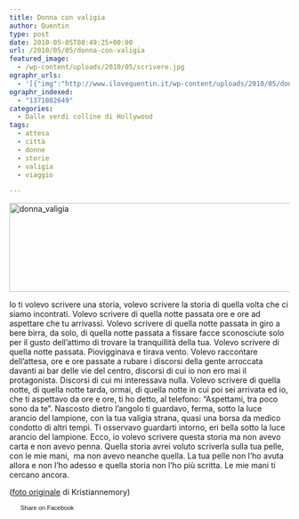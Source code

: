 ```yaml
---
title: Donna con valigia
author: Quentin
type: post
date: 2010-05-05T08:49:25+00:00
url: /2010/05/05/donna-con-valigia
featured_image:
  - /wp-content/uploads/2010/05/scrivere.jpg
ographr_urls:
  - '[{"img":"http://www.ilovequentin.it/wp-content/uploads/2010/05/donna_valigia.jpg"},{"img":"http://www.ilovequentin.it/wp-content/uploads/2010/05/scrivere.jpg"},{"img":"http://www.ilovequentin.it/wp-content/uploads/2010/05/donna_valigia-300x92.jpg"}]'
ographr_indexed:
  - "1371882649"
categories:
  - Dalle verdi colline di Hollywood
tags:
  - attesa
  - città
  - donne
  - storie
  - valigia
  - viaggio

---
```

[<img class="alignnone size-full wp-image-988" title="donna_valigia" src="http://www.ilovequentin.it/wp-content/uploads/2010/05/donna_valigia.jpg" alt="donna_valigia" width="520" height="160" />][1]

Io ti volevo scrivere una storia, volevo scrivere la storia di quella volta che ci siamo incontrati. Volevo scrivere di quella notte passata ore e ore ad aspettare che tu arrivassi. Volevo scrivere di quella notte passata in giro a bere birra, da solo, di quella notte passata a fissare facce sconosciute solo per il gusto dell&#8217;attimo di trovare la tranquillità della tua. Volevo scrivere di quella notte passata. Piovigginava e tirava vento. Volevo raccontare dell&#8217;attesa, ore e ore passate a rubare i discorsi della gente arroccata davanti ai bar delle vie del centro, discorsi di cui io non ero mai il protagonista. Discorsi di cui mi interessava nulla. Volevo scrivere di quella notte, di quella notte tarda, ormai, di quella notte in cui poi sei arrivata ed io, che ti aspettavo da ore e ore, ti ho detto, al telefono: &#8220;Aspettami, tra poco sono da te&#8221;. Nascosto dietro l&#8217;angolo ti guardavo, ferma, sotto la luce arancio del lampione, con la tua valigia strana, quasi una borsa da medico condotto di altri tempi. Ti osservavo guardarti intorno, eri bella sotto la luce arancio del lampione. Ecco, io volevo scrivere questa storia ma non avevo carta e non avevo penna. Quella storia avrei voluto scriverla sulla tua pelle, con le mie mani,  ma non avevo neanche quella. La tua pelle non l&#8217;ho avuta allora e non l’ho adesso e quella storia non l&#8217;ho più scritta. Le mie mani ti cercano ancora.

(<a href="http://www.flickr.com/photos/kristiannem/3833901112/sizes/l/" target="_blank">foto originale</a> di Kristiannemory)

<a href="http://www.facebook.com/share.php?u=http%3A%2F%2Fwww.ilovequentin.it%2F2010%2F05%2F05%2Fdonna-con-valigia&t=Donna%20con%20valigia" id="facebook_share_both_987" style="font-size:11px; line-height:13px; font-family:'lucida grande',tahoma,verdana,arial,sans-serif; text-decoration:none; padding:2px 0 0 20px; height:16px; background:url(http://b.static.ak.fbcdn.net/images/share/facebook_share_icon.gif) no-repeat top left;">Share on Facebook</a>

 [1]: http://www.ilovequentin.it/wp-content/uploads/2010/05/donna_valigia.jpg